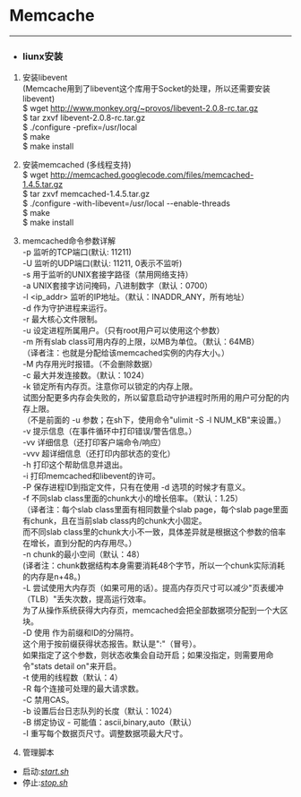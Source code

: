 # Memcache

---

* ### liunx安装 <br>

 1. 安装libevent <br>
   (Memcache用到了libevent这个库用于Socket的处理，所以还需要安装libevent) <br>
   $ wget http://www.monkey.org/~provos/libevent-2.0.8-rc.tar.gz <br>
   $ tar zxvf libevent-2.0.8-rc.tar.gz <br>
   $ ./configure -prefix=/usr/local <br>
   $ make <br>
   $ make install <br>


 2. 安装memcached (多线程支持) <br>
   $ wget http://memcached.googlecode.com/files/memcached-1.4.5.tar.gz <br>
   $ tar zxvf memcached-1.4.5.tar.gz <br>
   $ ./configure -with-libevent=/usr/local --enable-threads <br>
   $ make <br>
   $ make install <br>


 3. memcached命令参数详解<br>
   -p <num>      监听的TCP端口(默认: 11211)<br>
   -U <num>      监听的UDP端口(默认: 11211, 0表示不监听)<br>
   -s <file>     用于监听的UNIX套接字路径（禁用网络支持）<br>
   -a <mask>     UNIX套接字访问掩码，八进制数字（默认：0700）<br>
   -l <ip_addr>  监听的IP地址。（默认：INADDR_ANY，所有地址）<br>
   -d            作为守护进程来运行。<br>
   -r            最大核心文件限制。<br>
   -u <username> 设定进程所属用户。（只有root用户可以使用这个参数）<br>
   -m <num>      所有slab class可用内存的上限，以MB为单位。（默认：64MB）<br>
                 （译者注：也就是分配给该memcached实例的内存大小。）<br>
   -M            内存用光时报错。（不会删除数据）<br>
   -c <num>      最大并发连接数。（默认：1024）<br>
   -k            锁定所有内存页。注意你可以锁定的内存上限。<br>
                 试图分配更多内存会失败的，所以留意启动守护进程时所用的用户可分配的内存上限。<br>
                 （不是前面的 -u <username> 参数；在sh下，使用命令"ulimit -S -l NUM_KB"来设置。）<br>
   -v            提示信息（在事件循环中打印错误/警告信息。）<br>
   -vv           详细信息（还打印客户端命令/响应）<br>
   -vvv          超详细信息（还打印内部状态的变化）<br>
   -h            打印这个帮助信息并退出。<br>
   -i            打印memcached和libevent的许可。<br>
   -P <file>     保存进程ID到指定文件，只有在使用 -d 选项的时候才有意义。<br>
   -f <factor>   不同slab class里面的chunk大小的增长倍率。（默认：1.25）<br>
                 （译者注：每个slab class里面有相同数量个slab page，每个slab page里面有chunk，且在当前slab class内的chunk大小固定。<br>
                 而不同slab class里的chunk大小不一致，具体差异就是根据这个参数的倍率在增长，直到分配的内存用尽。）<br>
   -n <bytes>    chunk的最小空间（默认：48）<br>
                 (译者注：chunk数据结构本身需要消耗48个字节，所以一个chunk实际消耗的内存是n+48。) <br>
   -L            尝试使用大内存页（如果可用的话）。提高内存页尺寸可以减少"页表缓冲（TLB）"丢失次数，提高运行效率。<br>
                 为了从操作系统获得大内存页，memcached会把全部数据项分配到一个大区块。<br>
   -D <char>     使用 <char> 作为前缀和ID的分隔符。<br>
                 这个用于按前缀获得状态报告。默认是":"（冒号）。<br>
                 如果指定了这个参数，则状态收集会自动开启；如果没指定，则需要用命令"stats detail on"来开启。<br>
   -t <num>      使用的线程数（默认：4）<br>
   -R            每个连接可处理的最大请求数。<br>
   -C            禁用CAS。<br>
   -b            设置后台日志队列的长度（默认：1024）<br>
   -B            绑定协议 - 可能值：ascii,binary,auto（默认）<br>
   -I            重写每个数据页尺寸。调整数据项最大尺寸。<br>


 4. 管理脚本
   * 启动:[*start.sh*](https://github.com/honglongwei/pj-memcache/blob/master/start.sh) <br>
   * 停止:[*stop.sh*](https://github.com/honglongwei/pj-memcache/blob/master/stop.sh) <br>
